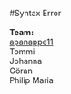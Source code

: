 #Syntax Error  
<br>
**Team:**  
<a href="https://github.com/apanappe11">apanappe11</a>  
Tommi  
Johanna  
Göran  
Philip
Maria  
